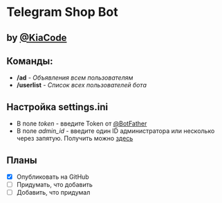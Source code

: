 # Telegram Shop Bot 

## by [@KiaCode](tg://resolve?domain=KIAC0DE)
## Команды:
- **/ad** *- Объявления всем пользователям*
- **/userlist** *- Список всех пользователей бота*

## Настройка settings.ini
- В поле *token* - введите Token от [@BotFather](tg://resolve?domain=BotFather)
- В поле *admin_id* - введите один ID администратора или несколько через запятую. Получить можно [здесь](tg://resolve?domain=myidbot)

## Планы
- [X] Опубликовать на GitHub
- [ ] Придумать, что добавить
- [ ] Добавить, что придумал